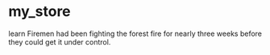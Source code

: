 # my_store
learn
Firemen had been fighting the forest fire for nearly three weeks before they could get it under control.
